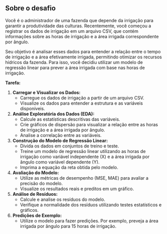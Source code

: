 ## Sobre o desafio

Você é o administrador de uma fazenda que depende da irrigação para garantir a produtividade das culturas. Recentemente, você começou a registrar os dados de irrigação em um arquivo CSV, que contém informações sobre as horas de irrigação e a área irrigada correspondente por ângulo.

Seu objetivo é analisar esses dados para entender a relação entre o tempo de irrigação e a área efetivamente irrigada, permitindo otimizar os recursos hídricos da fazenda. Para isso, você decidiu utilizar um modelo de regressão linear para prever a área irrigada com base nas horas de irrigação.

**Tarefa:**

1. **Carregar e Visualizar os Dados:**
    - Carregue os dados de irrigação a partir de um arquivo CSV.
    - Visualize os dados para entender a estrutura e as variáveis disponíveis.
2. **Análise Exploratória dos Dados (EDA):**
    - Calcule as estatísticas descritivas das variáveis.
    - Crie gráficos de dispersão para visualizar a relação entre as horas de irrigação e a área irrigada por ângulo.
    - Analise a correlação entre as variáveis.
3. **Construção do Modelo de Regressão Linear:**
    - Divida os dados em conjuntos de treino e teste.
    - Treine um modelo de regressão linear utilizando as horas de irrigação como variável independente (X) e a área irrigada por ângulo como variável dependente (Y).
    - Imprima a equação da reta obtida pelo modelo.
4. **Avaliação do Modelo:**
    - Utilize as métricas de desempenho (MSE, MAE) para avaliar a precisão do modelo.
    - Visualize os resultados reais e preditos em um gráfico.
5. **Análise de Resíduos:**
    - Calcule e analise os resíduos do modelo.
    - Verifique a normalidade dos resíduos utilizando testes estatísticos e gráficos.
6. **Predições de Exemplo:**
    - Utilize o modelo para fazer predições. Por exemplo, preveja a área irrigada por ângulo para 15 horas de irrigação.